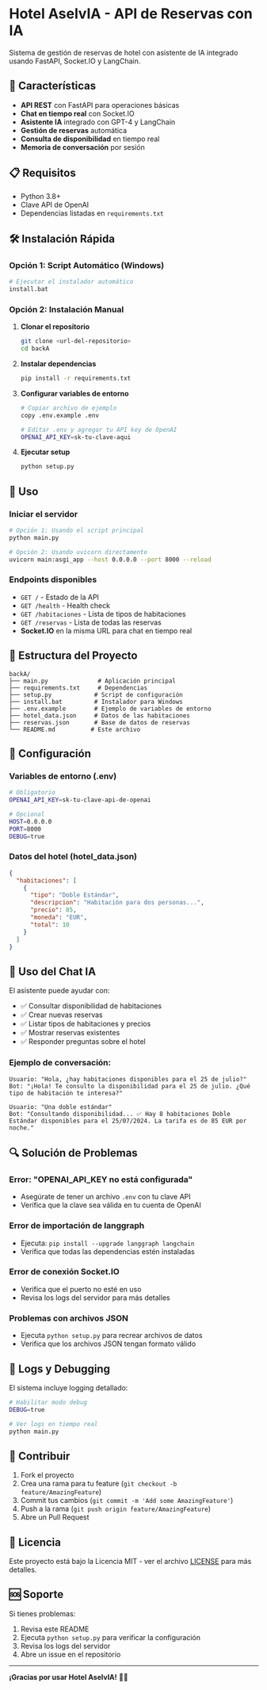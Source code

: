 # Hotel AselvIA - API de Reservas con IA

Sistema de gestión de reservas de hotel con asistente de IA integrado usando FastAPI, Socket.IO y LangChain.

## 🚀 Características

- **API REST** con FastAPI para operaciones básicas
- **Chat en tiempo real** con Socket.IO
- **Asistente IA** integrado con GPT-4 y LangChain
- **Gestión de reservas** automática
- **Consulta de disponibilidad** en tiempo real
- **Memoria de conversación** por sesión

## 📋 Requisitos

- Python 3.8+
- Clave API de OpenAI
- Dependencias listadas en `requirements.txt`

## 🛠️ Instalación Rápida

### Opción 1: Script Automático (Windows)
```bash
# Ejecutar el instalador automático
install.bat
```

### Opción 2: Instalación Manual

1. **Clonar el repositorio**
   ```bash
   git clone <url-del-repositorio>
   cd backA
   ```

2. **Instalar dependencias**
   ```bash
   pip install -r requirements.txt
   ```

3. **Configurar variables de entorno**
   ```bash
   # Copiar archivo de ejemplo
   copy .env.example .env
   
   # Editar .env y agregar tu API key de OpenAI
   OPENAI_API_KEY=sk-tu-clave-aqui
   ```

4. **Ejecutar setup**
   ```bash
   python setup.py
   ```

## 🚦 Uso

### Iniciar el servidor

```bash
# Opción 1: Usando el script principal
python main.py

# Opción 2: Usando uvicorn directamente
uvicorn main:asgi_app --host 0.0.0.0 --port 8000 --reload
```

### Endpoints disponibles

- `GET /` - Estado de la API
- `GET /health` - Health check
- `GET /habitaciones` - Lista de tipos de habitaciones
- `GET /reservas` - Lista de todas las reservas
- **Socket.IO** en la misma URL para chat en tiempo real

## 📁 Estructura del Proyecto

```
backA/
├── main.py              # Aplicación principal
├── requirements.txt     # Dependencias
├── setup.py            # Script de configuración
├── install.bat         # Instalador para Windows
├── .env.example        # Ejemplo de variables de entorno
├── hotel_data.json     # Datos de las habitaciones
├── reservas.json       # Base de datos de reservas
└── README.md          # Este archivo
```

## 🔧 Configuración

### Variables de entorno (.env)

```bash
# Obligatorio
OPENAI_API_KEY=sk-tu-clave-api-de-openai

# Opcional
HOST=0.0.0.0
PORT=8000
DEBUG=true
```

### Datos del hotel (hotel_data.json)

```json
{
  "habitaciones": [
    {
      "tipo": "Doble Estándar",
      "descripcion": "Habitación para dos personas...",
      "precio": 85,
      "moneda": "EUR",
      "total": 10
    }
  ]
}
```

## 🤖 Uso del Chat IA

El asistente puede ayudar con:

- ✅ Consultar disponibilidad de habitaciones
- ✅ Crear nuevas reservas
- ✅ Listar tipos de habitaciones y precios
- ✅ Mostrar reservas existentes
- ✅ Responder preguntas sobre el hotel

### Ejemplo de conversación:

```
Usuario: "Hola, ¿hay habitaciones disponibles para el 25 de julio?"
Bot: "¡Hola! Te consulto la disponibilidad para el 25 de julio. ¿Qué tipo de habitación te interesa?"

Usuario: "Una doble estándar"
Bot: "Consultando disponibilidad... ✅ Hay 8 habitaciones Doble Estándar disponibles para el 25/07/2024. La tarifa es de 85 EUR por noche."
```

## 🔍 Solución de Problemas

### Error: "OPENAI_API_KEY no está configurada"
- Asegúrate de tener un archivo `.env` con tu clave API
- Verifica que la clave sea válida en tu cuenta de OpenAI

### Error de importación de langgraph
- Ejecuta: `pip install --upgrade langgraph langchain`
- Verifica que todas las dependencias estén instaladas

### Error de conexión Socket.IO
- Verifica que el puerto no esté en uso
- Revisa los logs del servidor para más detalles

### Problemas con archivos JSON
- Ejecuta `python setup.py` para recrear archivos de datos
- Verifica que los archivos JSON tengan formato válido

## 📝 Logs y Debugging

El sistema incluye logging detallado:

```bash
# Habilitar modo debug
DEBUG=true

# Ver logs en tiempo real
python main.py
```

## 🤝 Contribuir

1. Fork el proyecto
2. Crea una rama para tu feature (`git checkout -b feature/AmazingFeature`)
3. Commit tus cambios (`git commit -m 'Add some AmazingFeature'`)
4. Push a la rama (`git push origin feature/AmazingFeature`)
5. Abre un Pull Request

## 📄 Licencia

Este proyecto está bajo la Licencia MIT - ver el archivo [LICENSE](LICENSE) para más detalles.

## 🆘 Soporte

Si tienes problemas:

1. Revisa este README
2. Ejecuta `python setup.py` para verificar la configuración
3. Revisa los logs del servidor
4. Abre un issue en el repositorio

---

**¡Gracias por usar Hotel AselvIA!** 🏨✨
